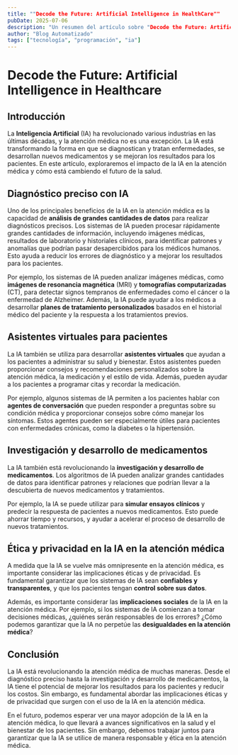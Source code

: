 ```yaml
---
title: ""Decode the Future: Artificial Intelligence in HealthCare""
pubDate: 2025-07-06
description: "Un resumen del artículo sobre "Decode the Future: Artificial Intelligence in HealthCare"."
author: "Blog Automatizado"
tags: ["tecnología", "programación", "ia"]
---
```


**Decode the Future: Artificial Intelligence in Healthcare**
===========================================================

## Introducción

La **Inteligencia Artificial** (IA) ha revolucionado various industrias en las últimas décadas, y la atención médica no es una excepción. La IA está transformando la forma en que se diagnostican y tratan enfermedades, se desarrollan nuevos medicamentos y se mejoran los resultados para los pacientes. En este artículo, exploraremos el impacto de la IA en la atención médica y cómo está cambiendo el futuro de la salud.

## Diagnóstico preciso con IA

 Uno de los principales beneficios de la IA en la atención médica es la capacidad de **análisis de grandes cantidades de datos** para realizar diagnósticos precisos. Los sistemas de IA pueden procesar rápidamente grandes cantidades de información, incluyendo imágenes médicas, resultados de laboratorio y historiales clínicos, para identificar patrones y anomalías que podrían pasar desapercibidos para los médicos humanos. Esto ayuda a reducir los errores de diagnóstico y a mejorar los resultados para los pacientes.

Por ejemplo, los sistemas de IA pueden analizar imágenes médicas, como **imágenes de resonancia magnética** (MRI) y **tomografías computarizadas** (CT), para detectar signos tempranos de enfermedades como el cáncer o la enfermedad de Alzheimer. Además, la IA puede ayudar a los médicos a desarrollar **planes de tratamiento personalizados** basados en el historial médico del paciente y la respuesta a los tratamientos previos.

## Asistentes virtuales para pacientes

La IA también se utiliza para desarrollar **asistentes virtuales** que ayudan a los pacientes a administrar su salud y bienestar. Estos asistentes pueden proporcionar consejos y recomendaciones personalizados sobre la atención médica, la medicación y el estilo de vida. Además, pueden ayudar a los pacientes a programar citas y recordar la medicación.

Por ejemplo, algunos sistemas de IA permiten a los pacientes hablar con **agentes de conversación** que pueden responder a preguntas sobre su condición médica y proporcionar consejos sobre cómo manejar los síntomas. Estos agentes pueden ser especialmente útiles para pacientes con enfermedades crónicas, como la diabetes o la hipertensión.

## Investigación y desarrollo de medicamentos

La IA también está revolucionando la **investigación y desarrollo de medicamentos**. Los algoritmos de IA pueden analizar grandes cantidades de datos para identificar patrones y relaciones que podrían llevar a la descubierta de nuevos medicamentos y tratamientos.

Por ejemplo, la IA se puede utilizar para **simular ensayos clínicos** y predecir la respuesta de pacientes a nuevos medicamentos. Esto puede ahorrar tiempo y recursos, y ayudar a acelerar el proceso de desarrollo de nuevos tratamientos.

## Ética y privacidad en la IA en la atención médica

A medida que la IA se vuelve más omnipresente en la atención médica, es importante considerar las implicaciones éticas y de privacidad. Es fundamental garantizar que los sistemas de IA sean **confiables y transparentes**, y que los pacientes tengan **control sobre sus datos**.

Además, es importante considerar las **implicaciones sociales** de la IA en la atención médica. Por ejemplo, si los sistemas de IA comienzan a tomar decisiones médicas, ¿quiénes serán responsables de los errores? ¿Cómo podemos garantizar que la IA no perpetúe las **desigualdades en la atención médica**?

## Conclusión

La IA está revolucionando la atención médica de muchas maneras. Desde el diagnóstico preciso hasta la investigación y desarrollo de medicamentos, la IA tiene el potencial de mejorar los resultados para los pacientes y reducir los costos. Sin embargo, es fundamental abordar las implicaciones éticas y de privacidad que surgen con el uso de la IA en la atención médica.

En el futuro, podemos esperar ver una mayor adopción de la IA en la atención médica, lo que llevará a avances significativos en la salud y el bienestar de los pacientes. Sin embargo, debemos trabajar juntos para garantizar que la IA se utilice de manera responsable y ética en la atención médica.
